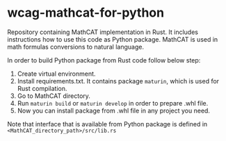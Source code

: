 # wcag-mathcat-for-python
Repository containing MathCAT implementation in Rust. It includes instructions how to use this code as Python package. MathCAT is used in math formulas conversions to natural language.

In order to build Python package from Rust code follow below step:

1. Create virtual environment.
2. Install requirements.txt. It contains package ```maturin```, which is used for Rust compilation.
3. Go to MathCAT directory.
4. Run ```maturin build``` or ```maturin develop``` in order to prepare .whl file.
5. Now you can install package from .whl file in any project you need.

Note that interface that is available from Python package is defined in ```<MathCAT_directory_path>/src/lib.rs```
